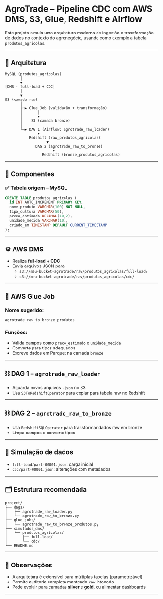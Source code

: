 
# AgroTrade – Pipeline CDC com AWS DMS, S3, Glue, Redshift e Airflow

Este projeto simula uma arquitetura moderna de ingestão e transformação de dados no contexto do agronegócio, usando como exemplo a tabela `produtos_agricolas`.

---

## 🧱 Arquitetura

```
MySQL (produtos_agricolas)
       │
       ▼
[DMS - full-load + CDC]
       │
       ▼
S3 (camada raw)
       │
       ├─▶ Glue Job (validação + transformação)
       │       │
       │       ▼
       │    S3 (camada bronze)
       │
       └─▶ DAG 1 (Airflow: agrotrade_raw_loader)
               ▼
           Redshift (raw_produtos_agricolas)
                   ▼
              DAG 2 (agrotrade_raw_to_bronze)
                      ▼
                 Redshift (bronze_produtos_agricolas)
```

---

## 🧩 Componentes

### ✅ Tabela origem – MySQL

```sql
CREATE TABLE produtos_agricolas (
  id INT AUTO_INCREMENT PRIMARY KEY,
  nome_produto VARCHAR(100) NOT NULL,
  tipo_cultura VARCHAR(50),
  preco_estimado DECIMAL(10,2),
  unidade_medida VARCHAR(10),
  criado_em TIMESTAMP DEFAULT CURRENT_TIMESTAMP
);
```

---

## ⚙️ AWS DMS

- Realiza **full-load** + **CDC**
- Envia arquivos JSON para:
  - `s3://meu-bucket-agrotrade/raw/produtos_agricolas/full-load/`
  - `s3://meu-bucket-agrotrade/raw/produtos_agricolas/cdc/`

---

## 🧪 AWS Glue Job

### Nome sugerido:
`agrotrade_raw_to_bronze_produtos`

### Funções:
- Valida campos como `preco_estimado` e `unidade_medida`
- Converte para tipos adequados
- Escreve dados em Parquet na camada `bronze`

---

## ⛓ DAG 1 – `agrotrade_raw_loader`

- Aguarda novos arquivos `.json` no S3
- Usa `S3ToRedshiftOperator` para copiar para tabela raw no Redshift

---

## ⛓ DAG 2 – `agrotrade_raw_to_bronze`

- Usa `RedshiftSQLOperator` para transformar dados raw em bronze
- Limpa campos e converte tipos

---

## 📁 Simulação de dados

- `full-load/part-00001.json`: carga inicial
- `cdc/part-00001.json`: alterações com metadados

---

## 🗂 Estrutura recomendada

```
project/
├── dags/
│   ├── agrotrade_raw_loader.py
│   └── agrotrade_raw_to_bronze.py
├── glue_jobs/
│   └── agrotrade_raw_to_bronze_produtos.py
├── simulados_dms/
│   └── produtos_agricolas/
│       ├── full-load/
│       └── cdc/
└── README.md
```

---

## 🧠 Observações

- A arquitetura é extensível para múltiplas tabelas (parametrizável)
- Permite auditoria completa mantendo `raw` intocado
- Pode evoluir para camadas **silver** e **gold**, ou alimentar dashboards

---
